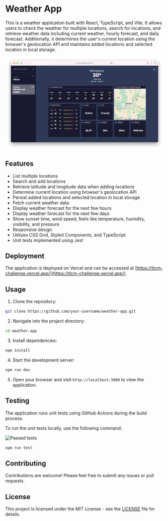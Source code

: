 # Weather App

This is a weather application built with React, TypeScript, and Vite. It allows users to check the weather for multiple locations, search for locations, and retrieve weather data including current weather, hourly forecast, and daily forecast. Additionally, it determines the user's current location using the browser's geolocation API and maintains added locations and selected location in local storage.

![Weather App Preview](/public/preview.png)

## Features

- List multiple locations
- Search and add locations
- Retrieve latitude and longitude data when adding locations
- Determine current location using browser's geolocation API
- Persist added locations and selected location in local storage
- Fetch current weather data
- Display weather forecast for the next few hours
- Display weather forecast for the next few days
- Show sunset time, wind speed, feels like temperature, humidity, visibility, and pressure
- Responsive design
- Utilizes CSS Grid, Styled Components, and TypeScript
- Unit tests implemented using Jest

## Deployment

The application is deployed on Vercel and can be accessed at [https://tlcm-challenge.vercel.app/](https://tlcm-challenge.vercel.app/).

## Usage

1. Clone the repository:

```bash
git clone https://github.com/your-username/weather-app.git
```

2. Navigate into the project directory:

```bash
cd weather-app
```

3. Install dependencies:

```bash
npm install
```

4. Start the development server:

```bash
npm run dev
```

5. Open your browser and visit `http://localhost:3000` to view the application.

## Testing

The application runs unit tests using GitHub Actions during the build process.

To run the unit tests locally, use the following command:

![Passed tests](/public/tests.png)

```bash
npm run test
```

## Contributing

Contributions are welcome! Please feel free to submit any issues or pull requests.

## License

This project is licensed under the MIT License - see the [LICENSE](LICENSE) file for details.
